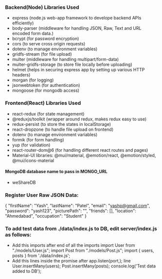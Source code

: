 ### Backend(Node) Libraries Used
+ express (node.js web-app framework to develope backend APIs efficiently)
+ body-parser (middleware for handling JSON, Raw, Text and URL encoded form data.)
+ bcrypt (for password encryption)
+ cors (to serve cross origin requests)
+ dotenv (to manage environment variables)
+ gridfs-stream (for file upload)
+ multer (middleware for handling multipart/form-data)
+ multer-gridfs-storage (to store file locally before uploading)
+ helmet (helps in securing express app by setting up various HTTP headers)
+ morgan (for logging)
+ jsonwebtoken (for authentication)
+ mongoose (for mongodb access)

### Frontend(React) Libraries Used
+ react-redux (for state management)
+ @reduxjs/toolkit (wrapper around redux, makes redux easy to use)
+ redux-persist (to store the states in localStorage)
+ react-dropzone (to handle file upload on frontend)
+ dotenv (to manage environment variables)
+ formik (for form handling)
+ yup (for validation)
+ react-router-dom@6 (for handling different react routes and pages)
+ Material-UI libraries: @mui/material, @emotion/react, @emotion/styled, @mui/icons-material

#### MongoDB database name to pass in MONGO_URL
+ weShareDB

### Register User Raw JSON Data:
{
    "firstName": "Yash",
    "lastName": "Patel",
    "email": "yashp@gmail.com",
    "password": "yash123",
    "picturePath": "",
    "friends": [],
    "location": "Ahmedabad",
    "occupation": "Student"
}

### To add test data from ./data/index.js to DB, edit server/index.js as follows:
+ Add this imports after end of all the imports
    import User from "./models/User.js";
    import Post from "./models/Post.js";
    import { users, posts } from './data/index.js';
+ Add this lines inside the promise after app.listen(port,); line
    User.insertMany(users);
    Post.insertMany(posts);
    console.log('Test data added to DB');
